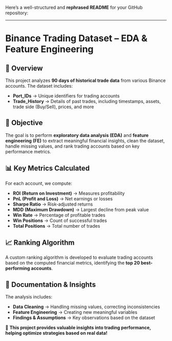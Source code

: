 Here’s a well-structured and **rephrased README** for your GitHub repository:  

---

# **Binance Trading Dataset – EDA & Feature Engineering**  

## **📌 Overview**  
This project analyzes **90 days of historical trade data** from various Binance accounts. The dataset includes:  
- **Port_IDs** → Unique identifiers for trading accounts  
- **Trade_History** → Details of past trades, including timestamps, assets, trade side (Buy/Sell), prices, and more  

## **🎯 Objective**  
The goal is to perform **exploratory data analysis (EDA)** and **feature engineering (FE)** to extract meaningful financial insights, clean the dataset, handle missing values, and rank trading accounts based on key performance metrics.  

## **📊 Key Metrics Calculated**  
For each account, we compute:  
- **ROI (Return on Investment)** → Measures profitability  
- **PnL (Profit and Loss)** → Net earnings or losses  
- **Sharpe Ratio** → Risk-adjusted returns  
- **MDD (Maximum Drawdown)** → Largest decline from peak value  
- **Win Rate** → Percentage of profitable trades  
- **Win Positions** → Count of successful trades  
- **Total Positions** → Total number of trades  

## **📈 Ranking Algorithm**  
A custom ranking algorithm is developed to evaluate trading accounts based on the computed financial metrics, identifying the **top 20 best-performing accounts**.  

## **📑 Documentation & Insights**  
The analysis includes:  
- **Data Cleaning** → Handling missing values, correcting inconsistencies  
- **Feature Engineering** → Creating new meaningful variables  
- **Findings & Assumptions** → Key observations based on the dataset  

🚀 **This project provides valuable insights into trading performance, helping optimize strategies based on real data!**  
